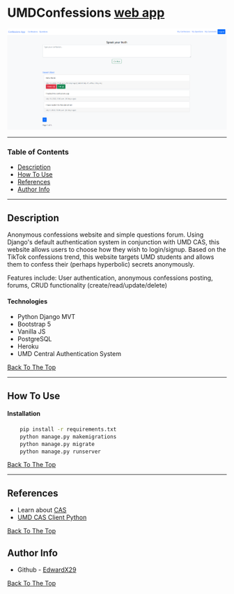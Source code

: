 # UMDConfessions [web app](https://umdconfessions.herokuapp.com)

![Project Image](https://raw.githubusercontent.com/EdwardX29/umd-confessions/main/.github/images/projectImage.png)

---

### Table of Contents

- [Description](#description)
- [How To Use](#how-to-use)
- [References](#references)
- [Author Info](#author-info)

---

## Description

Anonymous confessions website and simple questions forum. Using Django's default authentication system in conjunction with UMD CAS, this website allows users to choose how they wish to login/signup. Based on the TikTok confessions trend, this website targets UMD students and allows them to confess their (perhaps hyperbolic) secrets anonymously. 

Features include: User authentication, anonymous confessions posting, forums, CRUD functionality (create/read/update/delete)  

#### Technologies

- Python Django MVT
- Bootstrap 5
- Vanilla JS
- PostgreSQL
- Heroku
- UMD Central Authentication System

[Back To The Top](#umdconfessions-web-app)

---

## How To Use

#### Installation
```bash
    pip install -r requirements.txt
    python manage.py makemigrations
    python manage.py migrate
    python manage.py runserver
```
    

[Back To The Top](#umdconfessions-web-app)

---

## References
- Learn about [CAS](https://en.wikipedia.org/wiki/Central_Authentication_Service)
- [UMD CAS Client Python](https://github.com/umd-python-cas/umd-python-cas)    
    
[Back To The Top](#umdconfessions-web-app)    


## Author Info

- Github - [EdwardX29](https://github.com/EdwardX29)

[Back To The Top](#umdconfessions-web-app)